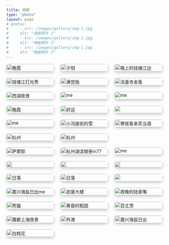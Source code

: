 ```yaml
---
title: 相册
type: "photo"
layout: page
# photos:
#     - src: /images/gallery/img-1.jpg
#     alt: "相册照片 1"
#     - src: /images/gallery/img-1.jpg
#     alt: "相册照片 2"
#     - src: /images/gallery/img-1.jpg
#     alt: "相册照片 3"
---
```


<div class="album">
  <div class="album-item">
    <img src="/images/gallery/img-2.jpg" alt="晚霞" title="晚霞" />
  </div>
  <div class="album-item">
    <img src="/images/gallery/img-3.jpg" alt="夕阳" title="夕阳" />
  </div>
  <div class="album-item">
    <img src="/images/gallery/img-4.jpg" alt="晚上的钱塘江边" title="晚上的钱塘江边" />
  </div>
  <div class="album-item">
    <img src="/images/gallery/img-5.jpg" alt="钱塘江灯光秀" title="钱塘江灯光秀" />
  </div>
  <div class="album-item">
    <img src="/images/gallery/img-9.jpg" alt="满觉陇" title="满觉陇" />
  </div>
  <div class="album-item">
    <img src="/images/gallery/img-8.jpg" alt="法喜寺金鱼" title="法喜寺金鱼" />
  </div>
  <div class="album-item">
    <img src="/images/gallery/img-1.jpg" alt="西湖夜景" title="西湖夜景" />
  </div>
  <div class="album-item">
    <img src="/images/gallery/img-7.jpg" alt="me" title="me" />
  </div>
  <div class="album-item">
    <img src="/images/gallery/img-6.jpg" alt="me" title="me" />
  </div>
  <div class="album-item">
    <img src="/images/gallery/img-10.jpg" alt="晚霞" title="晚霞" />
  </div>
  <div class="album-item">
    <img src="/images/gallery/img-11.jpg" alt="好运" title="好运" />
  </div>
  <div class="album-item">
    <img src="/images/gallery/img-18.jpg" />
  </div>
  <div class="album-item">
    <img src="/images/gallery/img-12.jpg" alt="me" title="me" />
  </div>
  <div class="album-item">
    <img src="/images/gallery/IMG_0173.PNG" alt="小河直街的雪" title="小河直街的雪" />
  </div>
  <div class="album-item">
    <img src="/images/gallery/img-30.jpg" alt="寒夜客来茶当酒" title="寒夜客来茶当酒" />
  </div>
  <div class="album-item">
    <img src="/images/gallery/img-16.jpg" alt="杭州" title="杭州" />
  </div>
  <div class="album-item">
    <img src="/images/gallery/img-15.jpg" alt="杭州" title="杭州" />
  </div>
  <div class="album-item">

  </div>
  <div class="album-item">
    <img src="/images/gallery/img-13.jpg" alt="萨摩耶" title="萨摩耶" />
  </div>
  <div class="album-item">
    <img src="/images/gallery/img-17.jpg" alt="杭州湖滨银泰in77" title="杭州湖滨银泰in77" />
  </div>
  <div class="album-item">
    <img src="/images/gallery/IMG_0411.JPG" alt="me" title="me" />
  </div>
  <div class="album-item">
    <img src="/images/gallery/img-20.jpg" />
  </div>
  <div class="album-item">
    <img src="/images/gallery/img-21.jpg" />
  </div>
  <div class="album-item">
    <img src="/images/gallery/img-23.jpg" />
  </div>
  <div class="album-item">
    <img src="/images/gallery/img-24.jpg" alt="日落" title="日落" />
  </div>
  <div class="album-item">
    <img src="/images/gallery/img-25.jpg" alt="日落" title="日落" />
  </div>
  <div class="album-item">
    <img src="/images/gallery/IMG_0415.JPG" />
  </div>
  <div class="album-item">
    <img src="/images/gallery/img-27.jpg" alt="嘉兴海盐日出me" title="嘉兴海盐日出me" />
  </div>
  <div class="album-item">
    <img src="/images/gallery/IMG_0388.jpg" alt="武康大楼" title="武康大楼" />
  </div>
  <div class="album-item">
    <img src="/images/gallery/IMG_0387.jpg" alt="夜晚的陆家嘴" title="夜晚的陆家嘴" />
  </div>
  <div class="album-item">
    <img src="/images/gallery/IMG_0315.JPG" alt="熊猫" title="熊猫" />
  </div>
  <div class="album-item">
    <img src="/images/gallery/img-28.jpg" alt="黄昏的稻田" title="黄昏的稻田" />
  </div>
  <div class="album-item">
    <img src="/images/gallery/img-29.jpg" alt="百丈漈" title="百丈漈" />
  </div>
  <div class="album-item">
    <img src="/images/gallery/IMG_0389.jpg" alt="魔都上海夜景" title="魔都上海夜景" />
  </div>
  <div class="album-item">
    <img src="/images/gallery/IMG_0292.JPG" alt="外滩" title="外滩" />
  </div>
  <div class="album-item">
    <img src="/images/gallery/img-26.jpg" alt="嘉兴海盐日出" title="嘉兴海盐日出" />
  </div>
  <div class="album-item">
    <img src="/images/gallery/img-14.jpg" alt="白桃花" title="白桃花" />
  </div>
</div>

<style>
.album {
  display: flex;
  flex-wrap: wrap;
  gap: 20px;
}

.album-item {
  width: 30%;
}

.album-item img {
  width: 100%;
  height: auto;
  border-radius: 8px;
  box-shadow: 0 4px 8px rgba(0, 0, 0, 0.2);
  transition: transform 0.3s;
}

.album-item img:hover {
  transform: scale(1.05);
}

</style>